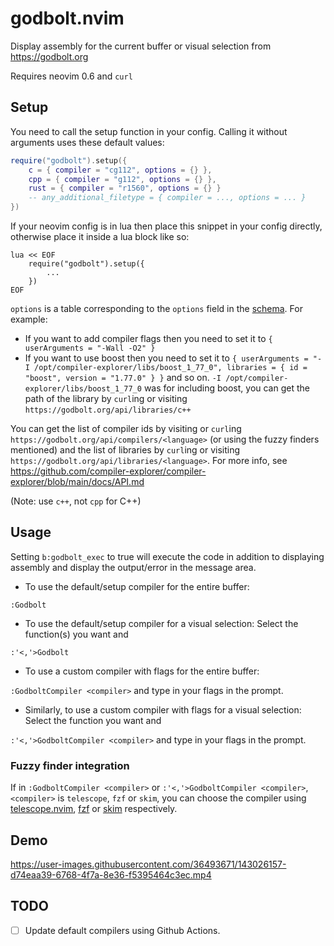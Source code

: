 # godbolt.nvim

Display assembly for the current buffer or visual selection from https://godbolt.org

Requires neovim 0.6 and `curl`

## Setup
You need to call the setup function in your config. Calling it without arguments uses these default values:

```lua
require("godbolt").setup({
    c = { compiler = "cg112", options = {} },
    cpp = { compiler = "g112", options = {} },
    rust = { compiler = "r1560", options = {} }
    -- any_additional_filetype = { compiler = ..., options = ... }
})
```

If your neovim config is in lua then place this snippet in your config directly, otherwise place it inside a lua block like so:
```vim
lua << EOF
    require("godbolt").setup({
        ...
    })
EOF
```

`options` is a table corresponding to the `options` field in the [schema](https://github.com/compiler-explorer/compiler-explorer/blob/main/docs/API.md#post-apicompilercompiler-idcompile---perform-a-compilation). For example:

 - If you want to add compiler flags then you need to set it to `{ userArguments = "-Wall -O2" }`
 - If you want to use boost then you need to set it to `{ userArguments = "-I /opt/compiler-explorer/libs/boost_1_77_0", libraries = { id = "boost", version = "1.77.0" } }` and so on. `-I /opt/compiler-explorer/libs/boost_1_77_0` was for including boost, you can get the path of the library by `curl`ing or visiting `https://godbolt.org/api/libraries/c++`

You can get the list of compiler ids by visiting or `curl`ing `https://godbolt.org/api/compilers/<language>` (or using the fuzzy finders mentioned) and the list of libraries by `curl`ing or visiting `https://godbolt.org/api/libraries/<language>`. For more info, see https://github.com/compiler-explorer/compiler-explorer/blob/main/docs/API.md

(Note: use `c++`, not `cpp` for C++)


## Usage

  Setting `b:godbolt_exec` to true will execute the code in addition to displaying assembly and display the output/error in the message area.

 - To use the default/setup compiler for the entire buffer:

  `:Godbolt`
 - To use the default/setup compiler for a visual selection: Select the function(s) you want and

  `:'<,'>Godbolt`
 - To use a custom compiler with flags for the entire buffer:

  `:GodboltCompiler <compiler>` and type in your flags in the prompt.

 - Similarly, to use a custom compiler with flags for a visual selection: Select the function you want and

  `:'<,'>GodboltCompiler <compiler>` and type in your flags in the prompt.

### Fuzzy finder integration

If in `:GodboltCompiler <compiler>` or `:'<,'>GodboltCompiler <compiler>`, `<compiler>` is `telescope`, `fzf` or `skim`, you can choose the compiler using [telescope.nvim](https://github.com/nvim-telescope/telescope.nvim), [fzf](https://github.com/junegunn/fzf) or [skim](https://github.com/lotabout/skim) respectively.

## Demo
https://user-images.githubusercontent.com/36493671/143026157-d74eaa39-6768-4f7a-8e36-f5395464c3ec.mp4


## TODO
 - [ ] Update default compilers using Github Actions.
